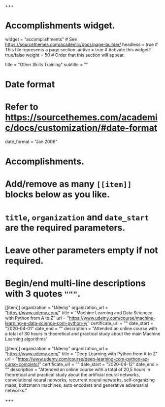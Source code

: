 +++
# Accomplishments widget.
widget = "accomplishments"  # See https://sourcethemes.com/academic/docs/page-builder/
headless = true  # This file represents a page section.
active = true  # Activate this widget? true/false
weight = 50  # Order that this section will appear.

title = "Other Skills Training"
subtitle = ""

# Date format
#   Refer to https://sourcethemes.com/academic/docs/customization/#date-format
date_format = "Jan 2006"

# Accomplishments.
#   Add/remove as many `[[item]]` blocks below as you like.
#   `title`, `organization` and `date_start` are the required parameters.
#   Leave other parameters empty if not required.
#   Begin/end multi-line descriptions with 3 quotes `"""`.

[[item]]
  organization = "Udemy"
  organization_url = "https://www.udemy.com/"
  title = "Machine Learning and Data Sciencea with Python from A to Z"
  url = "https://www.udemy.com/course/machine-learning-e-data-science-com-python-y/"
  certificate_url = ""
  date_start = "2020-04-01"
  date_end = ""
  description = "Attended an online course with a total of 30 hours in theoretical and practical study about the main Machine Learning algorithms"

[[item]]
  organization = "Udemy"
  organization_url = "https://www.udemy.com/"
  title = "Deep Learning with Python from A to Z"
  url = "https://www.udemy.com/course/deep-learning-com-python-az-curso-completo/"
  certificate_url = ""
  date_start = "2020-04-12"
  date_end = ""
  description = "Attended an online course with a total of 20,5 hours in theoretical and practical study about the artificial neural networks, convolutional neural networks, recurrent neural networks, self-organizing maps, boltzmann machines, auto encoders and generative adversarial networks."

+++
